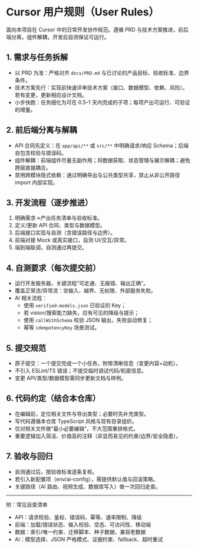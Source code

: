 # Cursor 用户规则（User Rules）

面向本项目在 Cursor 中的日常开发协作规范。遵循 PRD 与技术方案推进，前后端分离，组件解耦，开发后自测保证可运行。

## 1. 需求与任务拆解
- 以 PRD 为准：严格对齐 `docs/PRD.md` 与已讨论的产品目标、验收标准、边界条件。
- 技术方案先行：实现前快速评审技术方案（接口、数据模型、依赖、风险）。若有变更，更新相应设计文档。
- 小步快跑：任务细化为可在 0.5–1 天内完成的子项；每项产出可运行、可验证的增量。

## 2. 前后端分离与解耦
- API 合同先定义：在 `app/api/**` 或 `src/**` 中明确请求/响应 Schema；后端自包含校验与错误码。
- 组件解耦：前端组件尽量无副作用；将数据获取、状态管理与展示解耦；避免跨层直接耦合。
- 禁用跨模块隐式依赖：通过明确导出与公共类型共享，禁止从非公开路径 import 内部实现。

## 3. 开发流程（逐步推进）
1) 明确需求→产出任务清单与验收标准。
2) 定义/更新 API 合同、类型与数据模型。
3) 后端接口实现与自测（含错误路径与边界）。
4) 前端对接 Mock 或真实接口，自测 UI/交互/异常。
5) 端到端联调，自测通过再提交。

## 4. 自测要求（每次提交前）
- 运行开发服务器，关键流程“可走通、无报错、输出正确”。
- 覆盖正常流/异常流：空输入、越界、无权限、外部服务失败。
- AI 相关流程：
  - 使用 `verified-models.json` 已验证的 Key；
  - 若 vision/搜索能力缺失，应有可见的降级与提示；
  - 使用 `callWithSchema` 校验 JSON 输出，失败自动修复；
  - 幂等 `idempotencyKey` 场景测试。

## 5. 提交规范
- 原子提交：一个提交完成一个小任务，附带清晰信息（变更内容+动机）。
- 不引入 ESLint/TS 错误；不提交临时调试代码/机密信息。
- 变更 API/类型/数据模型需同步更新文档与样例。

## 6. 代码约定（结合本仓库）
- 在编辑前，定位相关文件与导出类型；必要时先补充类型。
- 写代码遵循本仓库 TypeScript 风格与现有目录组织。
- 仅对相关文件做“最小必要编辑”，不大范围重排格式。
- 重要逻辑加入简洁、价值高的注释（非显而易见的约束/边界/安全隐患）。

## 7. 验收与回归
- 自测通过后，按验收标准逐条复核。
- 若引入新配置项（env/ai-config），需提供默认值与回滚策略。
- 关键路径（AI 路由、视频生成、数据库写入）做一次回归走查。

---

附：常见自查清单
- API：请求校验、鉴权、错误码、幂等、速率限制、降级
- 前端：加载/错误状态、输入校验、空态、可访问性、移动端
- 数据：索引/唯一约束、迁移脚本、种子数据、兼容老数据
- AI：模型选择、JSON 严格模式、证据约束、fallback、超时重试
